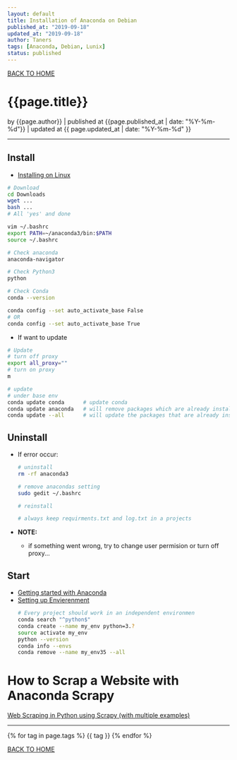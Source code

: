 ```yaml
---
layout: default
title: Installation of Anaconda on Debian
published_at: "2019-09-18"
updated_at: "2019-09-18"
author: Taners
tags: [Anaconda, Debian, Lunix]
status: published
---
```



[BACK TO HOME](https://tane-rs.github.io)

# {{page.title}}

by {{page.author}} |
published at {{page.published_at | date: "%Y-%m-%d"}} |
updated at {{ page.updated_at | date: "%Y-%m-%d" }}

---

## Install
- [Installing on Linux](https://docs.anaconda.com/anaconda/install/linux/)

```bash
# Download
cd Downloads 
wget ...
bash ...
# All 'yes' and done

vim ~/.bashrc
export PATH=~/anaconda3/bin:$PATH
source ~/.bashrc

# Check anaconda
anaconda-navigator

# Check Python3
python

# Check Conda
conda --version
```

```bash
conda config --set auto_activate_base False
# OR
conda config --set auto_activate_base True
```

- If want to update

```bash
# Update 
# turn off proxy
export all_proxy=""
# turn on proxy
m

# update 
# under base env
conda update conda      # update conda
conda update anaconda   # will remove packages which are already installed and install whole new version
conda update --all      # will update the packages that are already installed
```

## Uninstall

- If error occur:
    ```bash
    # uninstall
    rm -rf anaconda3

    # remove anacondas setting
    sudo gedit ~/.bashrc

    # reinstall

    # always keep requirments.txt and log.txt in a projects
    ```



- **NOTE:** 
    - if something went wrong, try to change user permision or turn off proxy...

## Start
- [Getting started with Anaconda](https://docs.anaconda.com/anaconda/user-guide/getting-started/#open-nav-lin)
- [Setting up Envierenment](https://www.digitalocean.com/community/tutorials/how-to-install-the-anaconda-python-distribution-on-ubuntu-16-04#setting-up-anaconda-environments)
  ```bash
  # Every project should work in an independent environmen
  conda search "^python$"
  conda create --name my_env python=3.?
  source activate my_env
  python --version
  conda info --envs
  conda remove --name my_env35 --all
  ```

# How to Scrap a Website with Anaconda Scrapy

[Web Scraping in Python using Scrapy (with multiple examples)](https://www.analyticsvidhya.com/blog/2017/07/web-scraping-in-python-using-scrapy/)

---
{% for tag in page.tags %}
  {{ tag }}
{% endfor %}

[BACK TO HOME](https://tane-rs.github.io)



